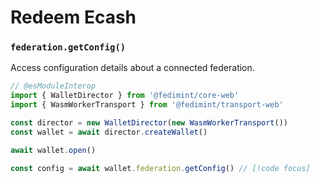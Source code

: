 # Redeem Ecash

### `federation.getConfig()`

Access configuration details about a connected federation.

```ts twoslash
// @esModuleInterop
import { WalletDirector } from '@fedimint/core-web'
import { WasmWorkerTransport } from '@fedimint/transport-web'

const director = new WalletDirector(new WasmWorkerTransport())
const wallet = await director.createWallet()

await wallet.open()

const config = await wallet.federation.getConfig() // [!code focus]
```
